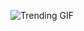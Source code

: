 ![Trending GIF](https://media4.giphy.com/media/v1.Y2lkPThiYjIxNzcybHF3cTExb2NvOW8xbHd6dGo1ZjduZm1ieWkzeHZnd3Ntd2JxcWljZSZlcD12MV9naWZzX3NlYXJjaCZjdD1n/xUPGcEliCc7bETyfO8/giphy.gif)
